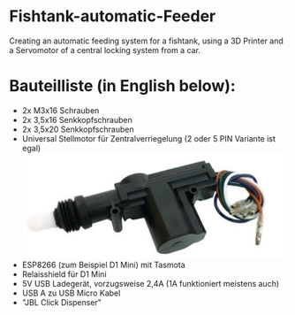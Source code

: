 # Fishtank-automatic-Feeder
Creating an automatic feeding system for a fishtank, using a 3D Printer and a Servomotor of a central locking system from a car. 


# Bauteilliste (in English below):
- 2x M3x16 Schrauben
- 2x 3,5x16 Senkkopfschrauben
- 2x 3,5x20 Senkkopfschrauben
- Universal Stellmotor für Zentralverriegelung (2 oder 5 PIN Variante ist egal)
![Vorschau](https://github.com/Flyor/Fishtank-automatic-Feeder/blob/main/Pcitures/Servomotor.jpg)
- ESP8266 (zum Beispiel D1 Mini) mit Tasmota
- Relaisshield für D1 Mini
- 5V USB Ladegerät, vorzugsweise 2,4A (1A funktioniert meistens auch)
- USB A zu USB Micro Kabel 
- "JBL Click Dispenser"


